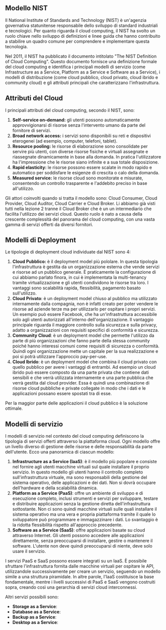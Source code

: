 ## Modello NIST

Il National Institute of Standards and Technology (NIST) è un'agenzia governativa statunitense responsabile dello sviluppo di standard industriali e tecnologici. Per quanto riguarda il cloud computing, il NIST ha svolto un ruolo chiave nello sviluppo di definizioni e linee guida che hanno contribuito a stabilire un quadro comune per comprendere e implementare questa tecnologia.

Nel 2011, il NIST ha pubblicato il documento intitolato "The NIST Definition of Cloud Computing". Questo documento fornisce una definizione formale del cloud computing e identifica i principali modelli di servizio (come Infrastructure as a Service, Platform as a Service e Software as a Service), i modelli di distribuzione (come cloud pubblico, cloud privato, cloud ibrido e community cloud) e gli attributi principali che caratterizzano l'infrastruttura.

## Attributi del Cloud

I principali attributi del cloud computing, secondo il NIST, sono:
1. **Self-service on-demand:** gli utenti possono automaticamente approvvigionarsi di risorse senza l'intervento umano da parte del fornitore di servizi.
2. **Broad network access:** i servizi sono disponibili su reti e dispositivi eterogenei (ad esempio, computer, telefoni, tablet).
3. **Resource pooling:** le risorse di elaborazione sono consolidate per servire più utenti, con diverse risorse fisiche e virtuali assegnate e riassegnate dinamicamente in base alla domanda. In pratica l'utilizzatore ha l'impressione che le risorse siano infinite e a sua totale disposizione. 
4. **Rapid elasticity:** le risorse possono essere scalate in modo rapido e automatico per soddisfare le esigenze di crescita o calo della domanda.
5. **Measured service:** le risorse cloud sono monitorate e misurate, consentendo un controllo trasparente e l'addebito preciso in base all'utilizzo.

Gli attori coinvolti quando si tratta il modello sono: Cloud Consumer, Cloud Provider, Cloud Auditor, Cloud Carrier e Cloud Broker. 
Li abbiamo già visti tutti nella lezione 2 tranne il Cloud Broker che è un un intermediario che facilita l'utilizzo dei servizi cloud. Questo ruolo è nato a causa della crescente complessità del panorama del cloud computing, con una vasta gamma di servizi offerti da diversi fornitori.

## Modelli di Deployment

Le tipologie di deployment cloud individuate dal NIST sono 4:
1. **Cloud Pubblico:** è il deployment model più pololare. In questa tipologia l'infrastruttura è gestita da un organizzazione esterna che vende servizi e risorse ad un pubblico generale. È praticamente la configurazione di cui abbiamo parlato finora, in cui è implementata la multi-tenancy tramite virtualizzazione e gli utenti condividono le risorse tra loro. I vantaggi sono scalabilità rapida, flessibilità, pagamento basato sull'utilizzo.
2. **Cloud Privato**: è un deployment model chiuso al pubblico ma utilizzato internamente dalla compagnia, non è infatti creato per poter vendere le risorse ad aziende terze ma per utilizzarlo per ospitare i propri servizi. Un esempio può essere Facebook, che ha un'infrastruttura accessibile solo agli utenti autorizzati all'interno dell'organizzazione. Il vantaggio principale riguarda il maggiore controllo sulla sicurezza e sulla privacy, adatto a organizzazioni con requisiti specifici di conformità e sicurezza.
3. **Community Cloud**: è un deployment model che permette l'utilizzo da parte di più organizzazioni che fanno parte della stessa community poiché hanno interessi comuni come requisiti di sicurezza o conformità. Quindi ogni organizzazione mette un capitale per la sua realizzazione e poi si potrà utilizzare l'approccio pay-per-use. 
4. **Cloud Ibrido**: è un deployment model che combina il cloud privato con quello pubblico per avere i vantaggi di entrambi. Ad esempio un cloud ibrido può essere composto da una parte privata che contiene dati sensibili e che verrà utilizzata internamente e una parte pubblica che verrà gestita dal cloud provider. Essa è quindi una combinazione di risorse cloud pubbliche e private collegate in modo che i dati e le applicazioni possano essere spostati tra di esse.

Per la maggior parte delle applicazioni il cloud pubblico è la soluzione ottimale. 

## Modelli di servizio

I modelli di servizio nel contesto del cloud computing definiscono la tipologia di servizi offerti attraverso la piattaforma cloud. 
Ogni modello offre un livello diverso di gestione delle risorse e delle responsabilità da parte dell'utente. 
Ecco una panoramica di ciascun modello:
1. **Infrastructure as a Service (IaaS)**: è il modello più popolare e consiste nel fornire agli utenti macchine virtuali sul quale installare il proprio servizio. In questo modello gli utenti hanno il controllo completo sull'infrastruttura virtuale, ma sono responsabili della gestione del sistema operativo, delle applicazioni e dei dati. Non si dovrà occupare dell'hardware e della scalabilità dinamica.
2. **Platform as a Service (PaaS)**: offre un ambiente di sviluppo e di esecuzione completo, inclusi strumenti e servizi per sviluppare, testare e distribuire applicazioni senza la gestione diretta dell'infrastruttura sottostante. Non ci sono quindi macchine virtuali sulle quali installare il sistema operativo ma una vera e propria piattaforma tramite il quale lo sviluppatore può programmare e immagazzinare i dati. Lo svantaggio è la ridotta flessibilità rispetto all'approccio precedente. 
3. **Software as a Service (SaaS)**: offre applicazioni basate su cloud attraverso Internet. Gli utenti possono accedere alle applicazioni direttamente, senza preoccuparsi di installare, gestire o mantenere il software. L'utente non deve quindi preoccuparsi di niente, deve solo usare il servizio. 

I servizi PaaS e SaaS possono essere integrati su un IaaS. È possibile sfruttare l'infrastruttura fornita dalle macchine virtuali per ospitare le API, utilizzandole successivamente per creare un servizio, seguendo un modello simile a una struttura piramidale. 
In altre parole, l'IaaS costituisce la base fondamentale, mentre i livelli successivi di PaaS e SaaS vengono costruiti sopra, creando così una gerarchia di servizi cloud interconnessi.

Altri servizi possibili sono:
- **Storage as a Service**:
- **Database as a Service**:
- **Backup as a Service**:
- **Desktop as a Service**: